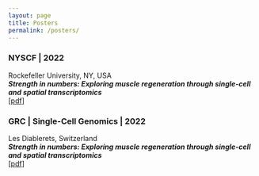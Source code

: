 ```yaml
---
layout: page
title: Posters
permalink: /posters/
---
```


### **NYSCF | 2022**
Rockefeller University, NY, USA  
***Strength in numbers: Exploring muscle regeneration through single-cell and spatial transcriptomics***  
[[pdf](https://mckellardw.github.io/pdfs/posters/NYSCF_2022_DWMposter.pdf)]

### **GRC | Single-Cell Genomics | 2022**
Les Diablerets, Switzerland  
***Strength in numbers: Exploring muscle regeneration through single-cell and spatial transcriptomics***  
[[pdf](https://mckellardw.github.io/pdfs/posters/GRC_Single-cell-genomics_2022_poster_v1.pdf)]
